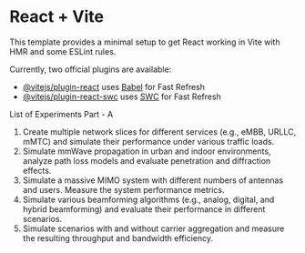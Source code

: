 # React + Vite

This template provides a minimal setup to get React working in Vite with HMR and some ESLint rules.

Currently, two official plugins are available:

- [@vitejs/plugin-react](https://github.com/vitejs/vite-plugin-react/blob/main/packages/plugin-react/README.md) uses [Babel](https://babeljs.io/) for Fast Refresh
- [@vitejs/plugin-react-swc](https://github.com/vitejs/vite-plugin-react-swc) uses [SWC](https://swc.rs/) for Fast Refresh

List of Experiments
Part - A

1. Create multiple network slices for different services (e.g., eMBB, URLLC, mMTC) and simulate their performance under various traffic loads.
2. Simulate mmWave propagation in urban and indoor environments, analyze path loss models and evaluate penetration and diffraction effects.
3. Simulate a massive MIMO system with different numbers of antennas and users. Measure the system performance metrics.
4. Simulate various beamforming algorithms (e.g., analog, digital, and hybrid beamforming) and evaluate their performance in different scenarios.
5. Simulate scenarios with and without carrier aggregation and measure the resulting throughput and bandwidth efficiency.